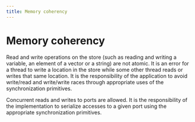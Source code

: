```yaml
---
title: Memory coherency
---
```


# Memory coherency

Read and write operations on the store (such as reading and writing a variable,
an element of a vector or a string) are not atomic. It is an error for a thread
to write a location in the store while some other thread reads or writes that
same location. It is the responsibility of the application to avoid write/read
and write/write races through appropriate uses of the synchronization
primitives.

Concurrent reads and writes to ports are allowed. It is the responsibility of
the implementation to serialize accesses to a given port using the appropriate
synchronization primitives.
